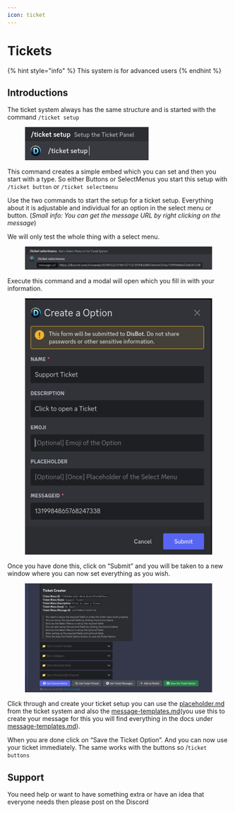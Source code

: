 ```yaml
---
icon: ticket
---
```


# Tickets

{% hint style="info" %}
This system is for advanced users
{% endhint %}



## Introductions

The ticket system always has the same structure and is started with the command `/ticket setup`

<figure><img src="../.gitbook/assets/image.png" alt=""><figcaption></figcaption></figure>

This command creates a simple embed which you can set and then you start with a type. So either Buttons or SelectMenus you start this setup with `/ticket button` or `/ticket selectmenu`

Use the two commands to start the setup for a ticket setup. Everything about it is adjustable and individual for an option in the select menu or button. (_Small info: You can get the message URL by right clicking on the message_)

We will only test the whole thing with a select menu.

<figure><img src="../.gitbook/assets/image (1).png" alt=""><figcaption></figcaption></figure>

Execute this command and a modal will open which you fill in with your information.

<figure><img src="../.gitbook/assets/image (2).png" alt=""><figcaption></figcaption></figure>

Once you have done this, click on “Submit” and you will be taken to a new window where you can now set everything as you wish.

<figure><img src="../.gitbook/assets/image (3).png" alt=""><figcaption></figcaption></figure>

Click through and create your ticket setup you can use the [placeholder.md](../customisation/placeholder.md "mention") from the ticket system and also the [message-templates.md](../customisation/message-templates.md "mention")(you use this to create your message for this you will find everything in the docs under [message-templates.md](../customisation/message-templates.md "mention")).



When you are done click on “Save the Ticket Option”. And you can now use your ticket immediately. The same works with the buttons so /`ticket buttons`



## Support

You need help or want to have something extra or have an idea that everyone needs then please post on the Discord
